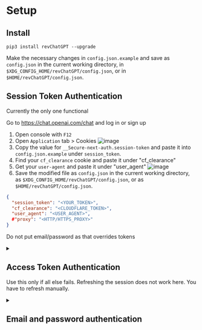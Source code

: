 # Setup

## Install

`pip3 install revChatGPT --upgrade`

Make the necessary changes in `config.json.example` and save as `config.json` in the current working directory, in `$XDG_CONFIG_HOME/revChatGPT/config.json`, or in `$HOME/revChatGPT/config.json`.

## Session Token Authentication

Currently the only one functional

</summary>

Go to https://chat.openai.com/chat and log in or sign up

1. Open console with `F12`
2. Open `Application` tab > Cookies
![image](https://user-images.githubusercontent.com/36258159/206955081-8a8e1ff9-d12c-456c-9a67-5c1a7438f76c.png)
3. Copy the value for `__Secure-next-auth.session-token` and paste it into `config.json.example` under `session_token`. 
4. Find your `cf_clearance` cookie and paste it under "cf_clearance"
5. Get your `user-agent` and paste it under "user_agent"
![image](https://user-images.githubusercontent.com/36258159/206944853-3a99fb3b-1081-4a8a-87ea-ab6cadb5a1c4.png)
6. Save the modified file as `config.json` in the current working directory, as `$XDG_CONFIG_HOME/revChatGPT/config.json`, or as `$HOME/revChatGPT/config.json`.

```json
{
  "session_token": "<YOUR_TOKEN>",
  "cf_clearance": "<CLOUDFLARE_TOKEN>",
  "user_agent": "<USER_AGENT>",
  #"proxy": "<HTTP/HTTPS_PROXY>"
}
```

Do not put email/password as that overrides tokens

</details>

<details>
<summary>

## Access Token Authentication

Use this only if all else fails. Refreshing the session does not work here. You have to refresh manually.

</summary>

1. Log in to https://chat.openai.com/
2. Go to https://chat.openai.com/api/auth/session
3. Copy the `accessToken`
4. Replace the <accessToken> with the accessToken value using the below format

```json
{
  "Authorization": "<accessToken>"
}
```

5. Save as `config.json` in the current working directory, as `$XDG_CONFIG_HOME/revChatGPT/config.json`, or as `$HOME/revChatGPT/config.json`.

</details>

<details>
<summary>

## Email and password authentication

</summary>

```json
{
  "email": "<YOUR_EMAIL>",
  "password": "<YOUR_PASSWORD>"
}
```

Save this in `config.json` in current working directory, in `$XDG_CONFIG_HOME/revChatGPT/config.json`, or in `$HOME/revChatGPT/config.json`.

</details>

